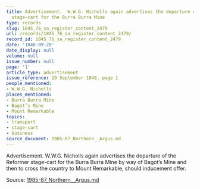 ```yaml
---
title: Advertisement.  W.W.G. Nicholls again advertises the departure of the Reformer
  stage-cart for the Burra Burra Mine
type: records
slug: 1845_76_sa_register_content_2479
url: /records/1845_76_sa_register_content_2479/
record_id: 1845_76_sa_register_content_2479
date: '1848-09-20'
date_display: null
volume: null
issue_number: null
page: '1'
article_type: advertisement
issue_reference: 20 September 1848, page 1
people_mentioned:
- W.W.G. Nicholls
places_mentioned:
- Burra Burra Mine
- Bagot’s Mine
- Mount Remarkable
topics:
- transport
- stage-cart
- business
source_document: 1985-87_Northern__Argus.md
---
```


Advertisement.  W.W.G. Nicholls again advertises the departure of the Reformer stage-cart for the Burra Burra Mine by way of Bagot’s Mine and then to cross the country to Mount Remarkable, should inducement offer.

Source: [1985-87_Northern__Argus.md](/downloads/markdown/1985-87_Northern__Argus.md)
